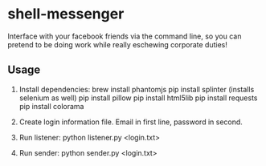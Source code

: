 # shell-messenger
Interface with  your facebook friends via the command line, so you can pretend to be doing work while really eschewing corporate duties!

Usage
------
1. Install dependencies:
brew install phantomjs
pip install splinter (installs selenium as well)
pip install pillow
pip install html5lib
pip install requests
pip install colorama 

2. Create login information file. Email in first line, password in second. 
3. Run listener: python listener.py <login.txt>
4. Run sender: python sender.py <login.txt> 


